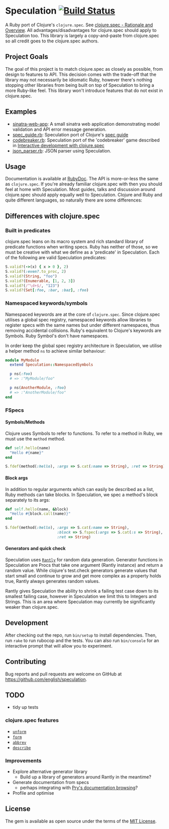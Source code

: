 # Speculation [![Build Status](https://travis-ci.org/english/speculation.svg?branch=master)](https://travis-ci.org/english/speculation)

A Ruby port of Clojure's `clojure.spec`. See [clojure.spec - Rationale and Overview](https://clojure.org/about/spec). All advantages/disadvantages for clojure.spec should apply to Speculation too. This library is largely a copy-and-paste from clojure.spec so all credit goes to the clojure.spec authors.

## Project Goals

The goal of this project is to match clojure.spec as closely as possible, from design to features to API. This decision comes with the trade-off that the library may not necessarily be idiomatic Ruby, however there's nothing stopping other libraries from being built on top of Speculation to bring a more Ruby-like feel. This library won't introduce features that do not exist in clojure.spec.

## Examples

- [sinatra-web-app](examples/sinatra-web-app): A small sinatra web application demonstrating model validation and API error message generation.
- [spec_guide.rb](examples/spec_guide.rb): Speculation port of Clojure's [spec guide](https://clojure.org/guides/spec)
- [codebreaker.rb](examples/codebreaker.rb): Speculation port of the 'codebreaker' game described in [Interactive development with clojure.spec](http://blog.cognitect.com/blog/2016/10/5/interactive-development-with-clojurespec)
- [json_parser.rb](examples/json_parser.rb): JSON parser using Speculation.

## Usage

Documentation is available at [RubyDoc](http://www.rubydoc.info/github/english/speculation). The API is more-or-less the same as `clojure.spec`. If you're already familiar clojure.spec with then you should feel at home with Speculation. Most guides, talks and discussion around clojure.spec should apply equally well to Speculation. Clojure and Ruby and quite different languages, so naturally there are some differences:

## Differences with clojure.spec

### Built in predicates

clojure.spec leans on its macro system and rich standard library of predicate functions when writing specs. Ruby has neither of those, so we must be creative with what we define as a 'predicate' in Speculation. Each of the following are valid Speculation predicates:

```rb
S.valid?(->(x) { x > 0 }, 2)
S.valid?(:even?.to_proc, 2)
S.valid?(String, "foo")
S.valid?(Enumerable, [1, 2, 3])
S.valid?(/^\d+$/, "123")
S.valid?(Set[:foo, :bar, :baz], :foo)
```

### Namespaced keywords/symbols

Namespaced keywords are at the core of `clojure.spec`. Since clojure.spec utilises a global spec registry, namespaced keywords allow libraries to register specs with the same names but under different namespaces, thus removing accidental collisions. Ruby's equivalent to Clojure's keywords are Symbols. Ruby Symbol's don't have namespaces.

In order keep the global spec registry architecture in Speculation, we utilise a helper method `ns` to achieve similar behaviour:

```rb
module MyModule
  extend Speculation::NamespacedSymbols

  p ns(:foo)
  # => :"MyModule/foo"

  p ns(AnotherModule, :foo)
  # => :"AnotherModule/foo"
end
```

### FSpecs

#### Symbols/Methods

Clojure uses Symbols to refer to functions. To refer to a method in Ruby, we must use the `method` method.

```rb
def self.hello(name)
  "Hello #{name}"
end

S.fdef(method(:hello), :args => S.cat(:name => String), :ret => String)
```

#### Block args

In addition to regular arguments which can easily be described as a list, Ruby methods can take blocks. In Speculation, we spec a method's block separately to its args:

```rb
def self.hello(name, &block)
  "Hello #{block.call(name)}"
end

S.fdef(method(:hello), :args => S.cat(:name => String),
                       :block => S.fspec(:args => S.cat(:s => String), :ret => String),
                       :ret => String)
```

#### Generators and quick check

Speculation uses [`Rantly`](https://github.com/abargnesi/rantly) for random data generation. Generator functions in Speculation are Procs that take one argument (Rantly instance) and return a random value. While clojure's test.check generators generate values that start small and continue to grow and get more complex as a property holds true, Rantly always generates random values.

Rantly gives Speculation the ability to shrink a failing test case down to its smallest failing case, however in Speculation we limit this to Integers and Strings. This is an area where Speculation may currently be significantly weaker than clojure.spec.

## Development

After checking out the repo, run `bin/setup` to install dependencies. Then, run `rake` to run rubocop and the tests. You can also run `bin/console` for an interactive prompt that will allow you to experiment.

## Contributing

Bug reports and pull requests are welcome on GitHub at https://github.com/english/speculation.

## TODO

- tidy up tests

### clojure.spec features

- [`unform`](https://clojuredocs.org/clojure.spec/unform)
- [`form`](https://clojuredocs.org/clojure.spec/form)
- [`abbrev`](https://clojuredocs.org/clojure.spec/abbrev)
- [`describe`](https://clojuredocs.org/clojure.spec/describe)

### Improvements

- Explore alternative generator library
  - Build up a library of generators around Rantly in the meantime?
- Generate documentation from specs
  - perhaps integrating with [Pry's documentation browsing](https://github.com/pry/pry/wiki/Documentation-browsing)?
- Profile and optimise

## License

The gem is available as open source under the terms of the [MIT License](http://opensource.org/licenses/MIT).
